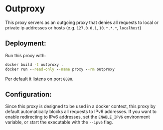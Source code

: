 # Outproxy

This proxy servers as an outgoing proxy that denies all requests to local or private ip addresses or hosts (e.g. `127.0.0.1`, `10.*.*.*`, `localhost`)

## Deployment:
Run this proxy with:
```cmd
docker build -t outproxy .
docker run --read-only --name proxy --rm outproxy
```

Per default it listens on port `8080`.

## Configuration:
Since this proxy is designed to be used in a docker context, this proxy by default automatically blocks all requests to IPv6 addresses.
If you want to enable redirecting to IPv6 addresses, set the `ENABLE_IPV6` environment variable, or start the executable with the `--ipv6` flag.